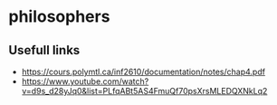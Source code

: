 # philosophers

## Usefull links

- https://cours.polymtl.ca/inf2610/documentation/notes/chap4.pdf
- https://www.youtube.com/watch?v=d9s_d28yJq0&list=PLfqABt5AS4FmuQf70psXrsMLEDQXNkLq2

